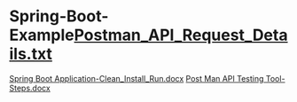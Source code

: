 # Spring-Boot-Example[Postman_API_Request_Details.txt](https://github.com/KadarKaniAhamed/Spring-Boot-Example/files/9485138/Postman_API_Request_Details.txt)
[Spring Boot Application-Clean_Install_Run.docx](https://github.com/KadarKaniAhamed/Spring-Boot-Example/files/9485139/Spring.Boot.Application-Clean_Install_Run.docx)
[Post Man API Testing Tool-Steps.docx](https://github.com/KadarKaniAhamed/Spring-Boot-Example/files/9485140/Post.Man.API.Testing.Tool-Steps.docx)
